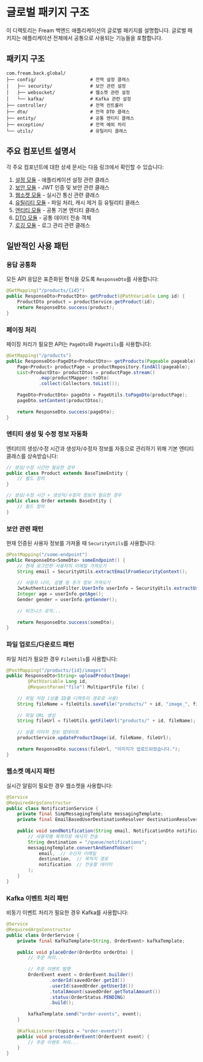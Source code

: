 # 글로벌 패키지 구조

이 디렉토리는 Fream 백엔드 애플리케이션의 글로벌 패키지를 설명합니다. 글로벌 패키지는 애플리케이션 전체에서 공통으로 사용되는 기능들을 포함합니다.

## 패키지 구조

```
com.fream.back.global/
├── config/                    # 전역 설정 클래스
│   ├── security/              # 보안 관련 설정
│   ├── websocket/             # 웹소켓 관련 설정
│   └── kafka/                 # Kafka 관련 설정
├── controller/                # 전역 컨트롤러
├── dto/                       # 전역 DTO 클래스
├── entity/                    # 공통 엔티티 클래스
├── exception/                 # 전역 예외 처리
└── utils/                     # 유틸리티 클래스
```

## 주요 컴포넌트 설명서

각 주요 컴포넌트에 대한 상세 문서는 다음 링크에서 확인할 수 있습니다:

1. [설정 모듈](./config/README.md) - 애플리케이션 설정 관련 클래스
2. [보안 모듈](./security/README.md) - JWT 인증 및 보안 관련 클래스
3. [웹소켓 모듈](./websocket/README.md) - 실시간 통신 관련 클래스
4. [유틸리티 모듈](./utils/README.md) - 파일 처리, 캐시 제거 등 유틸리티 클래스
5. [엔티티 모듈](./entity/README.md) - 공통 기본 엔티티 클래스
6. [DTO 모듈](./dto/README.md) - 공통 데이터 전송 객체
7. [로깅 모듈](./logging/README.md) - 로그 관리 관련 클래스

## 일반적인 사용 패턴

### 응답 공통화

모든 API 응답은 표준화된 형식을 갖도록 `ResponseDto`를 사용합니다:

```java
@GetMapping("/products/{id}")
public ResponseDto<ProductDto> getProduct(@PathVariable Long id) {
    ProductDto product = productService.getProduct(id);
    return ResponseDto.success(product);
}
```

### 페이징 처리

페이징 처리가 필요한 API는 `PageDto`와 `PageUtils`를 사용합니다:

```java
@GetMapping("/products")
public ResponseDto<PageDto<ProductDto>> getProducts(Pageable pageable) {
    Page<Product> productPage = productRepository.findAll(pageable);
    List<ProductDto> productDtos = productPage.stream()
            .map(productMapper::toDto)
            .collect(Collectors.toList());
    
    PageDto<ProductDto> pageDto = PageUtils.toPageDto(productPage);
    pageDto.setContent(productDtos);
    
    return ResponseDto.success(pageDto);
}
```

### 엔티티 생성 및 수정 정보 자동화

엔티티의 생성/수정 시간과 생성자/수정자 정보를 자동으로 관리하기 위해 기본 엔티티 클래스를 상속받습니다:

```java
// 생성/수정 시간만 필요한 경우
public class Product extends BaseTimeEntity {
    // 필드 정의
}

// 생성/수정 시간 + 생성자/수정자 정보가 필요한 경우
public class Order extends BaseEntity {
    // 필드 정의
}
```

### 보안 관련 패턴

현재 인증된 사용자 정보를 가져올 때 `SecurityUtils`를 사용합니다:

```java
@PostMapping("/some-endpoint")
public ResponseDto<SomeDto> someEndpoint() {
    // 현재 로그인한 사용자의 이메일 가져오기
    String email = SecurityUtils.extractEmailFromSecurityContext();
    
    // 사용자 나이, 성별 등 추가 정보 가져오기
    JwtAuthenticationFilter.UserInfo userInfo = SecurityUtils.extractUserInfo();
    Integer age = userInfo.getAge();
    Gender gender = userInfo.getGender();
    
    // 비즈니스 로직...
    
    return ResponseDto.success(someDto);
}
```

### 파일 업로드/다운로드 패턴

파일 처리가 필요한 경우 `FileUtils`를 사용합니다:

```java
@PostMapping("/products/{id}/images")
public ResponseDto<String> uploadProductImage(
        @PathVariable Long id, 
        @RequestParam("file") MultipartFile file) {
    
    // 파일 저장 (상품 ID를 디렉토리 경로로 사용)
    String fileName = fileUtils.saveFile("products/" + id, "image_", file);
    
    // 파일 URL 생성
    String fileUrl = fileUtils.getFileUrl("products/" + id, fileName);
    
    // 상품 이미지 정보 업데이트
    productService.updateProductImage(id, fileName, fileUrl);
    
    return ResponseDto.success(fileUrl, "이미지가 업로드되었습니다.");
}
```

### 웹소켓 메시지 패턴

실시간 알림이 필요한 경우 웹소켓을 사용합니다:

```java
@Service
@RequiredArgsConstructor
public class NotificationService {
    private final SimpMessagingTemplate messagingTemplate;
    private final EmailBasedUserDestinationResolver destinationResolver;
    
    public void sendNotification(String email, NotificationDto notification) {
        // 사용자별 목적지로 메시지 전송
        String destination = "/queue/notifications";
        messagingTemplate.convertAndSendToUser(
            email,  // 수신자 이메일
            destination,  // 목적지 경로
            notification  // 전송할 데이터
        );
    }
}
```

### Kafka 이벤트 처리 패턴

비동기 이벤트 처리가 필요한 경우 Kafka를 사용합니다:

```java
@Service
@RequiredArgsConstructor
public class OrderService {
    private final KafkaTemplate<String, OrderEvent> kafkaTemplate;
    
    public void placeOrder(OrderDto orderDto) {
        // 주문 처리...
        
        // 주문 이벤트 발행
        OrderEvent event = OrderEvent.builder()
                .orderId(savedOrder.getId())
                .userId(savedOrder.getUserId())
                .totalAmount(savedOrder.getTotalAmount())
                .status(OrderStatus.PENDING)
                .build();
                
        kafkaTemplate.send("order-events", event);
    }
    
    @KafkaListener(topics = "order-events")
    public void processOrderEvent(OrderEvent event) {
        // 주문 이벤트 처리...
    }
}
```